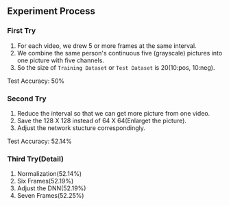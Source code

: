 ## Experiment Process

### First Try

1. For each video, we drew 5 or more frames at the same interval. 
2. We combine the same person's continuous five (grayscale) pictures into one picture with five channels.
3. So the size of `Training Dataset` or `Test Dataset` is 20(10:pos, 10:neg).

Test Accuracy: 50%

### Second Try

1. Reduce the interval so that we can get more picture from one video.
2. Save the 128 X 128 instead of 64 X 64(Enlarget the picture).
3. Adjust the network stucture correspondingly.

Test Accuracy: 52.14%


### Third Try(Detail)

1. Normalization(52.14%)
2. Six Frames(52.19%)
3. Adjust the DNN(52.19%)
4. Seven Frames(52.25%)